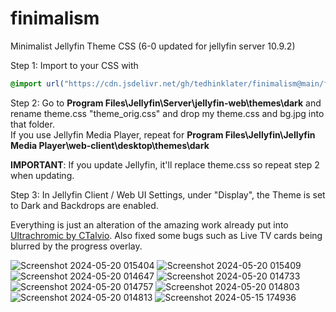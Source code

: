 # finimalism
Minimalist Jellyfin Theme CSS (6-0 updated for jellyfin server 10.9.2)

Step 1: Import to your CSS with

```css
@import url("https://cdn.jsdelivr.net/gh/tedhinklater/finimalism@main/finimalism6-0.css");

```

Step 2: Go to **Program Files\Jellyfin\Server\jellyfin-web\themes\dark** and rename theme.css "theme_orig.css" and drop my theme.css and bg.jpg into that folder.<br>
If you use Jellyfin Media Player, repeat for **Program Files\Jellyfin\Jellyfin Media Player\web-client\desktop\themes\dark**

**IMPORTANT**: If you update Jellyfin, it'll replace theme.css so repeat step 2 when updating.

Step 3: In Jellyfin Client / Web UI Settings, under "Display", the Theme is set to Dark and Backdrops are enabled. 

Everything is just an alteration of the amazing work already put into [Ultrachromic by CTalvio](https://github.com/CTalvio/Ultrachromic). Also fixed some bugs such as Live TV cards being blurred by the progress overlay.

![Screenshot 2024-05-20 015404](https://github.com/tedhinklater/finimalism/assets/66086488/72a1c62f-7662-44dc-b1df-2d5f64f40e5c)
![Screenshot 2024-05-20 015409](https://github.com/tedhinklater/finimalism/assets/66086488/25214a98-0a12-4857-baf1-b8cfa23b1880)
![Screenshot 2024-05-20 014647](https://github.com/tedhinklater/finimalism/assets/66086488/0944cb7f-ce8d-43ac-9e08-cd689f358ad7)
![Screenshot 2024-05-20 014733](https://github.com/tedhinklater/finimalism/assets/66086488/0e68be41-6cf0-4fa6-89fa-b21aa24203db)
![Screenshot 2024-05-20 014757](https://github.com/tedhinklater/finimalism/assets/66086488/7bf9dfb3-eb67-4d2e-80ef-68898e344b62)
![Screenshot 2024-05-20 014803](https://github.com/tedhinklater/finimalism/assets/66086488/20023407-db77-4288-b9f5-583e2908289a)
![Screenshot 2024-05-20 014813](https://github.com/tedhinklater/finimalism/assets/66086488/936c142a-ed80-49eb-b3ee-9615e21ed924)
![Screenshot 2024-05-15 174936](https://github.com/tedhinklater/finimalism/assets/66086488/976319a8-09eb-4bb8-be4d-1ebbc53e9180)

